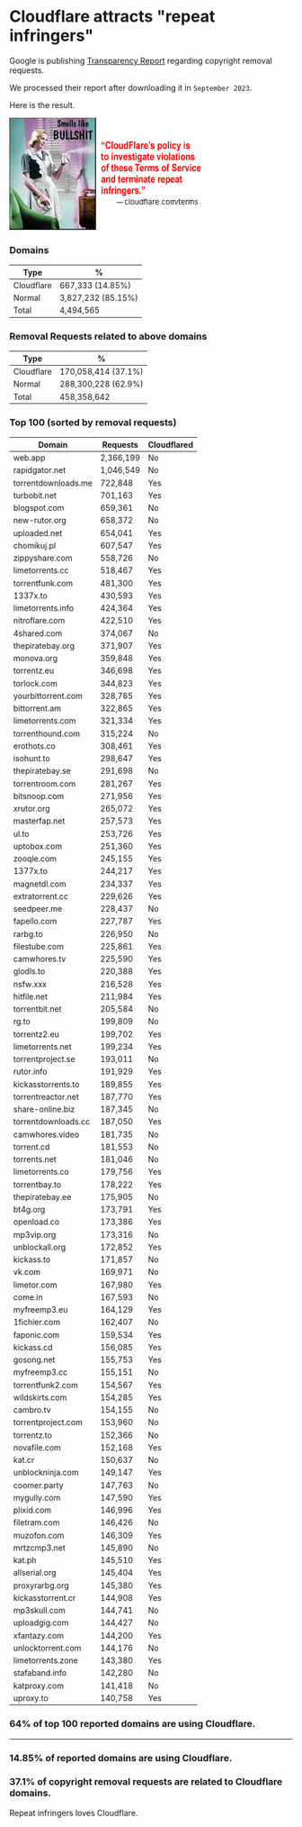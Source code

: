 # Cloudflare attracts "repeat infringers"

Google is publishing [Transparency Report](https://transparencyreport.google.com/copyright/overview) regarding copyright removal requests.

We processed their report after downloading it in `September 2023`.

Here is the result.

![](../../image/smellslikebs.gif)


### Domains

| Type | % |
| --- | --- |
| Cloudflare | 667,333 (14.85%) |
| Normal | 3,827,232 (85.15%) |
| Total | 4,494,565 |


### Removal Requests related to above domains

| Type | % |
| --- | --- |
| Cloudflare | 170,058,414 (37.1%) |
| Normal | 288,300,228 (62.9%) |
| Total | 458,358,642 |


### Top 100 (sorted by removal requests)

| Domain | Requests | Cloudflared |
| --- | --- | --- |
| web.app | 2,366,199 | No |
| rapidgator.net | 1,046,549 | No |
| torrentdownloads.me | 722,848 | Yes |
| turbobit.net | 701,163 | Yes |
| blogspot.com | 659,361 | No |
| new-rutor.org | 658,372 | No |
| uploaded.net | 654,041 | Yes |
| chomikuj.pl | 607,547 | Yes |
| zippyshare.com | 558,726 | No |
| limetorrents.cc | 518,467 | Yes |
| torrentfunk.com | 481,300 | Yes |
| 1337x.to | 430,593 | Yes |
| limetorrents.info | 424,364 | Yes |
| nitroflare.com | 422,510 | Yes |
| 4shared.com | 374,067 | No |
| thepiratebay.org | 371,907 | Yes |
| monova.org | 359,848 | Yes |
| torrentz.eu | 346,698 | Yes |
| torlock.com | 344,823 | Yes |
| yourbittorrent.com | 328,765 | Yes |
| bittorrent.am | 322,865 | Yes |
| limetorrents.com | 321,334 | Yes |
| torrenthound.com | 315,224 | No |
| erothots.co | 308,461 | Yes |
| isohunt.to | 298,647 | Yes |
| thepiratebay.se | 291,698 | No |
| torrentroom.com | 281,267 | Yes |
| bitsnoop.com | 271,956 | Yes |
| xrutor.org | 265,072 | Yes |
| masterfap.net | 257,573 | Yes |
| ul.to | 253,726 | Yes |
| uptobox.com | 251,360 | Yes |
| zooqle.com | 245,155 | Yes |
| 1377x.to | 244,217 | Yes |
| magnetdl.com | 234,337 | Yes |
| extratorrent.cc | 229,626 | Yes |
| seedpeer.me | 228,437 | No |
| fapello.com | 227,787 | Yes |
| rarbg.to | 226,950 | No |
| filestube.com | 225,861 | Yes |
| camwhores.tv | 225,590 | Yes |
| glodls.to | 220,388 | Yes |
| nsfw.xxx | 216,528 | Yes |
| hitfile.net | 211,984 | Yes |
| torrentbit.net | 205,584 | No |
| rg.to | 199,809 | No |
| torrentz2.eu | 199,702 | Yes |
| limetorrents.net | 199,234 | Yes |
| torrentproject.se | 193,011 | No |
| rutor.info | 191,929 | Yes |
| kickasstorrents.to | 189,855 | Yes |
| torrentreactor.net | 187,770 | Yes |
| share-online.biz | 187,345 | No |
| torrentdownloads.cc | 187,050 | Yes |
| camwhores.video | 181,735 | No |
| torrent.cd | 181,553 | No |
| torrents.net | 181,046 | No |
| limetorrents.co | 179,756 | Yes |
| torrentbay.to | 178,222 | Yes |
| thepiratebay.ee | 175,905 | No |
| bt4g.org | 173,791 | Yes |
| openload.co | 173,386 | Yes |
| mp3vip.org | 173,316 | No |
| unblockall.org | 172,852 | Yes |
| kickass.to | 171,857 | No |
| vk.com | 169,971 | No |
| limetor.com | 167,980 | Yes |
| come.in | 167,593 | No |
| myfreemp3.eu | 164,129 | Yes |
| 1fichier.com | 162,407 | No |
| faponic.com | 159,534 | Yes |
| kickass.cd | 156,085 | Yes |
| gosong.net | 155,753 | Yes |
| myfreemp3.cc | 155,151 | No |
| torrentfunk2.com | 154,567 | Yes |
| wildskirts.com | 154,285 | Yes |
| cambro.tv | 154,155 | No |
| torrentproject.com | 153,960 | No |
| torrentz.to | 152,366 | No |
| novafile.com | 152,168 | Yes |
| kat.cr | 150,637 | No |
| unblockninja.com | 149,147 | Yes |
| coomer.party | 147,763 | No |
| mygully.com | 147,590 | Yes |
| plixid.com | 146,996 | Yes |
| filetram.com | 146,426 | No |
| muzofon.com | 146,309 | Yes |
| mrtzcmp3.net | 145,890 | No |
| kat.ph | 145,510 | Yes |
| allserial.org | 145,404 | Yes |
| proxyrarbg.org | 145,380 | Yes |
| kickasstorrent.cr | 144,908 | Yes |
| mp3skull.com | 144,741 | No |
| uploadgig.com | 144,427 | No |
| xfantazy.com | 144,200 | Yes |
| unlocktorrent.com | 144,176 | No |
| limetorrents.zone | 143,380 | Yes |
| stafaband.info | 142,280 | No |
| katproxy.com | 141,418 | No |
| uproxy.to | 140,758 | Yes |

### 64% of top 100 reported domains are using Cloudflare.


---

### 14.85% of reported domains are using Cloudflare.
### 37.1% of copyright removal requests are related to Cloudflare domains.

Repeat infringers loves Cloudflare.
